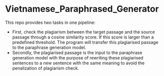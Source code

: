 # Vietnamese_Paraphrased_Generator

This repo provides two tasks in one pipeline:
- First, check the plagiarism between the target passage and the source passage through a cosine similarity score. If this score is larger than a predefined threshold. The program will transfer this plagiarised passage to the paraphrase generation model.
- Secondly, the plagiarised passage is the input to the paraphrase generation model with the purpose of rewriting these plagiarised sentences to a new sentence with the same meaning to avoid the penalization of plagiarism check.

